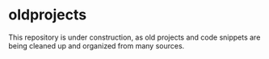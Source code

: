 # oldprojects
This repository is under construction, as old projects and code snippets are being cleaned up and organized from many sources.
